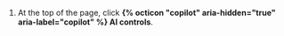 1. At the top of the page, click **{% octicon "copilot" aria-hidden="true" aria-label="copilot" %} AI controls**.
